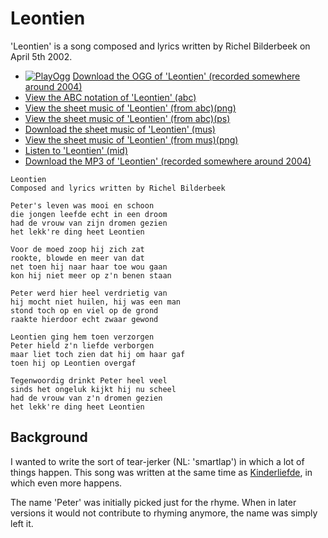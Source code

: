 # Leontien

'Leontien' is a song composed and lyrics written by Richel Bilderbeek on April 5th 2002.

 * [![PlayOgg](http://static.fsf.org/playogg/Play_ogg_80x15.png "I support PlayOgg!")](http://playogg.org) [Download the OGG of 'Leontien' (recorded somewhere around 2004)](CD03_12Leontien.ogg)
 * [View the ABC notation of 'Leontien' (abc)](SongLeontien.abc)
 * [View the sheet music of 'Leontien' (from abc)(png)](SongLeontien.png)
 * [View the sheet music of 'Leontien' (from abc)(ps)](SongLeontien.ps)
 * [Download the sheet music of 'Leontien' (mus)](SongLeontien.mus)
 * [View the sheet music of 'Leontien' (from mus)(png)](SongLeontienMus.png)
 * [Listen to 'Leontien' (mid)](SongLeontien.mid)
 * [Download the MP3 of 'Leontien' (recorded somewhere around 2004)](CD03_12Leontien.mp3)

```
Leontien
Composed and lyrics written by Richel Bilderbeek

Peter's leven was mooi en schoon
die jongen leefde echt in een droom
had de vrouw van zijn dromen gezien
het lekk're ding heet Leontien

Voor de moed zoop hij zich zat
rookte, blowde en meer van dat
net toen hij naar haar toe wou gaan
kon hij niet meer op z'n benen staan

Peter werd hier heel verdrietig van
hij mocht niet huilen, hij was een man
stond toch op en viel op de grond
raakte hierdoor echt zwaar gewond

Leontien ging hem toen verzorgen
Peter hield z'n liefde verborgen
maar liet toch zien dat hij om haar gaf
toen hij op Leontien overgaf

Tegenwoordig drinkt Peter heel veel
sinds het ongeluk kijkt hij nu scheel
had de vrouw van z'n dromen gezien
het lekk're ding heet Leontien 
```

## Background

I wanted to write the sort of tear-jerker (NL: 'smartlap') in which
a lot of things happen. This song was written at the same time as
[Kinderliefde](Kinderliefde.md), in which even more happens.

The name 'Peter' was initially picked just for the rhyme. 
When in later versions it would not contribute to
rhyming anymore, the name was simply left it.
